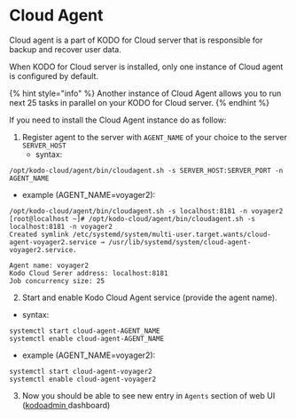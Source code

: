 # Cloud Agent

Cloud agent is a part of KODO for Cloud server that is responsible for backup and recover user data.

When KODO for Cloud server is installed, only one instance of  Cloud agent is configured by default. 

{% hint style="info" %}
Another instance of Cloud Agent allows you to run next 25 tasks in parallel on your KODO for Cloud server.
{% endhint %}

If you need to install the Cloud Agent instance do as follow:

1. Register agent to the server with `AGENT_NAME` of your choice to the server `SERVER_HOST`
   * syntax:

```text
/opt/kodo-cloud/agent/bin/cloudagent.sh -s SERVER_HOST:SERVER_PORT -n AGENT_NAME
```

* example \(AGENT\_NAME=voyager2\):

```text
/opt/kodo-cloud/agent/bin/cloudagent.sh -s localhost:8181 -n voyager2
[root@localhost ~]# /opt/kodo-cloud/agent/bin/cloudagent.sh -s localhost:8181 -n voyager2
Created symlink /etc/systemd/system/multi-user.target.wants/cloud-agent-voyager2.service → /usr/lib/systemd/system/cloud-agent-voyager2.service.

Agent name: voyager2
Kodo Cloud Serer address: localhost:8181
Job concurrency size: 25
```

2. Start and enable Kodo Cloud Agent service \(provide the agent name\).

* syntax:

```text
systemctl start cloud-agent-AGENT_NAME
systemctl enable cloud-agent-AGENT_NAME
```

* example \(AGENT\_NAME=voyager2\):

```text
systemctl start cloud-agent-voyager2
systemctl enable cloud-agent-voyager2
```

3. Now you should be able to see new entry in `Agents` section of web UI \([kodoadmin ](../administration/dashboard.md)dashboard\)

